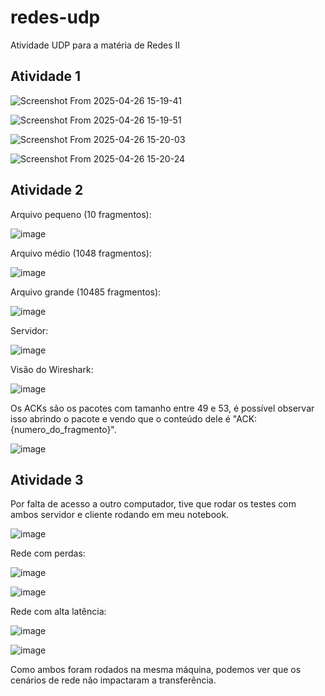 # redes-udp
Atividade UDP para a matéria de Redes II

## Atividade 1

![Screenshot From 2025-04-26 15-19-41](https://github.com/user-attachments/assets/ad9af90e-d863-4dc5-9005-f4eeaff5ebf4)

![Screenshot From 2025-04-26 15-19-51](https://github.com/user-attachments/assets/0b5807c8-8f20-4329-8716-15638a3ddd41)

![Screenshot From 2025-04-26 15-20-03](https://github.com/user-attachments/assets/2f22c4ee-dcae-4aeb-a9ba-bc16ad4cf7e1)

![Screenshot From 2025-04-26 15-20-24](https://github.com/user-attachments/assets/c1c54870-5a91-4a49-b97c-2b33fd4de5ff)

## Atividade 2
Arquivo pequeno (10 fragmentos):

![image](https://github.com/user-attachments/assets/e0512e82-1a09-44ec-8253-1050021014c5)

Arquivo médio (1048 fragmentos):

![image](https://github.com/user-attachments/assets/82d721aa-bdaa-4d31-8091-f6e3dd848d0f)

Arquivo grande (10485 fragmentos):

![image](https://github.com/user-attachments/assets/d10b4c40-cd3c-480f-928c-0bb8c8ba704d)

Servidor:

![image](https://github.com/user-attachments/assets/892a70f6-2af7-475c-b03e-27243f6dc652)

Visão do Wireshark:

![image](https://github.com/user-attachments/assets/a707498b-8831-4194-a96a-3e591bc8ad07)

Os ACKs são os pacotes com tamanho entre 49 e 53, é possível observar isso abrindo o pacote e vendo que o conteúdo dele é "ACK: {numero_do_fragmento}".

![image](https://github.com/user-attachments/assets/9246bb50-008b-4284-812e-3ac5a77161ea)

## Atividade 3
Por falta de acesso a outro computador, tive que rodar os testes com ambos servidor e cliente rodando em meu notebook.

![image](https://github.com/user-attachments/assets/d728b17d-dd8a-494a-bd6d-e371c20b5391)

Rede com perdas:

![image](https://github.com/user-attachments/assets/101dc1ba-a19e-402a-9de3-7d1f57dfe930)

![image](https://github.com/user-attachments/assets/efe93674-4a35-4e3f-ae8a-3e7e11a1a83e)

Rede com alta latência:

![image](https://github.com/user-attachments/assets/fd959794-8e05-431a-bb45-3290dc7118f1)

![image](https://github.com/user-attachments/assets/13fcf4c7-9648-4926-92a5-b5fb41048053)

Como ambos foram rodados na mesma máquina, podemos ver que os cenários de rede não impactaram a transferência.
